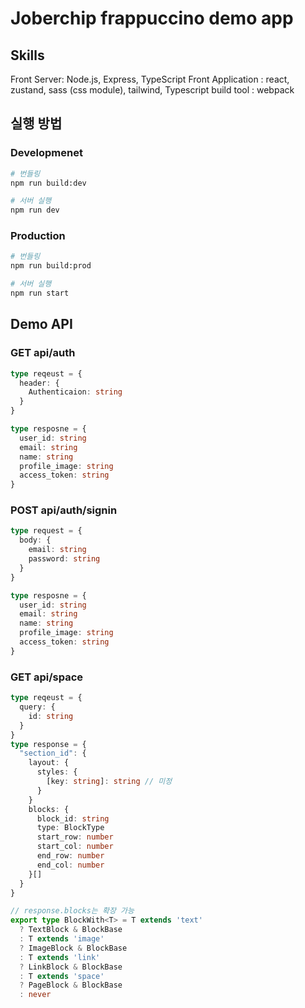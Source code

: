 # Joberchip frappuccino demo app

## Skills 

Front Server: Node.js, Express, TypeScript
Front Application : react, zustand, sass (css module), tailwind, Typescript
build tool : webpack
## 실행 방법

### Developmenet

```bash
# 번들링
npm run build:dev

# 서버 실행
npm run dev
```

### Production

```bash
# 번들링
npm run build:prod

# 서버 실행
npm run start
```

## Demo API

### GET api/auth

```ts
type reqeust = {
  header: {
    Authenticaion: string
  }
}

type resposne = {
  user_id: string
  email: string
  name: string
  profile_image: string
  access_token: string
}
```

### POST api/auth/signin

```ts
type request = {
  body: {
    email: string
    password: string
  }
}

type resposne = {
  user_id: string
  email: string
  name: string
  profile_image: string
  access_token: string
}
```

### GET api/space

```ts
type reqeust = {
  query: {
    id: string
  }
}
type response = {
  "section_id": {
    layout: {
      styles: {
        [key: string]: string // 미정
      }
    }
    blocks: {
      block_id: string
      type: BlockType
      start_row: number
      start_col: number
      end_row: number
      end_col: number
    }[]
  }
}

// response.blocks는 확장 가능
export type BlockWith<T> = T extends 'text'
  ? TextBlock & BlockBase
  : T extends 'image'
  ? ImageBlock & BlockBase
  : T extends 'link'
  ? LinkBlock & BlockBase
  : T extends 'space'
  ? PageBlock & BlockBase
  : never
```
